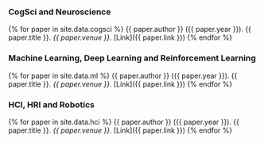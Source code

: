 ### CogSci and Neuroscience
{% for paper in site.data.cogsci %}
{{ paper.author }} ({{ paper.year }}). {{ paper.title }}. *{{ paper.venue }}*. [Link]({{ paper.link }})
{% endfor %}
<br />

### Machine Learning, Deep Learning and Reinforcement Learning
{% for paper in site.data.ml %}
{{ paper.author }} ({{ paper.year }}). {{ paper.title }}. *{{ paper.venue }}*. [Link]({{ paper.link }})
{% endfor %}
<br />

### HCI, HRI and Robotics
{% for paper in site.data.hci %}
{{ paper.author }} ({{ paper.year }}). {{ paper.title }}. *{{ paper.venue }}*. [Link]({{ paper.link }})
{% endfor %}
<br />